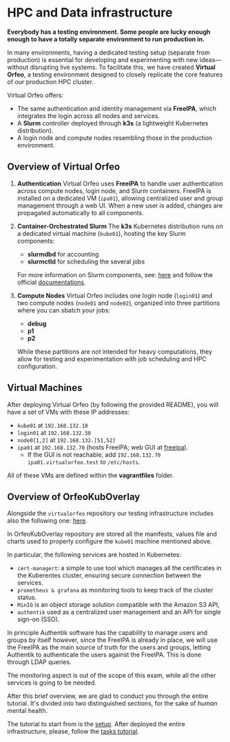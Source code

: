 # HPC and Data infrastructure

**Everybody has a testing environment. Some people are lucky enough enough to have a totally separate environment to run production in.**

In many environments, having a dedicated testing setup (separate from production) is essential for developing and experimenting with new ideas—without disrupting live systems. To facilitate this, we have created **Virtual Orfeo**, a testing environment designed to closely replicate the core features of our production HPC cluster.

Virtual Orfeo offers:
- The same authentication and identity management via **FreeIPA**, which integrates the login across all nodes and services.
- A **Slurm** controller deployed through **k3s** (a lightweight Kubernetes distribution).
- A login node and compute nodes resembling those in the production environment.

## Overview of Virtual Orfeo

1. **Authentication**
   Virtual Orfeo uses **FreeIPA** to handle user authentication across compute nodes, login node, and Slurm containers. FreeIPA is installed on a dedicated VM (`ipa01`), allowing centralized user and group management through a web UI. When a new user is added, changes are propagated automatically to all components.

2. **Container-Orchestrated Slurm**
   The **k3s** Kubernetes distribution runs on a dedicated virtual machine (`kube01`), hosting the key Slurm components:

   - **slurmdbd** for accounting
   - **slurmctld** for scheduling the several jobs

   For more information on Slurm components, see:
   [here](https://github.com/Foundations-of-HPC/HPC-and-DATA-Infrastructure-2024/blob/main/tutorials/slurm/slurm.md) and follow the official [documentations](https://slurm.schedmd.com/documentation.html).

3. **Compute Nodes**
   Virtual Orfeo includes one login node (`login01`) and two compute nodes (`node01` and `node02`), organized into three partitions where you can sbatch your jobs:
   - **debug**
   - **p1**
   - **p2**

   While these partitions are not intended for heavy computations, they allow for testing and experimentation with job scheduling and HPC configuration.

## Virtual Machines
   After deploying Virtual Orfeo (by following the provided README), you will have a set of VMs with these IP addresses:

   - `kube01` at `192.168.132.10`
   - `login01` at `192.168.132.50`
   - `node0[1,2]` at `192.168.132.[51,52]`
   - `ipa01` at `192.168.132.70` (hosts FreeIPA; web GUI at [freeipa](https://ipa01.virtualorfeo.test/ipa/ui/)).
     - If the GUI is not reachable, add `192.168.132.70 ipa01.virtualorfeo.test` to `/etc/hosts`.

All of these VMs are defined within the **vagrantfiles** folder.


## Overview of OrfeoKubOverlay

Alongside the `virtualorfeo` repository our testing infrastructure includes also the following one: [here](https://gitlab.com/area7/datacenter/codes/orfeokuboverlay).

In OrfeoKubOverlay repository are stored all the manifests, values file and charts used to properly configure the `kube01` machine mentioned above.

In particular, the following services are hosted in Kubernetes:

 - `cert-managert`: a simple to use tool which manages all the certificates in the Kuberentes cluster, ensuring secure connection between the services.
 - `prometheus & grafana` as monitoring tools to keep track of the cluster status.
 - `MinIO` is an object storage solution compatible with the Amazon S3 API,
 - `authentik` used as a centralized user management and an API for single sign-on (SSO).

In principle Authentik software has the capability to manage users and groups by itself however, since the FreeIPA is already in place, we will use the FreeIPA as the main source of truth for the users and groups, letting Authentik to authenticate the users against the FreeIPA.
This is done through LDAP queries.

The monitoring aspect is out of the scope of this exam, while all the other services is going to be needed.

After this brief overview, we are glad to conduct you through the entire tutorial. It's divided into two distinguished sections, for the sake of *human* mental health. 

The tutorial to start from is the [setup](https://github.com/robonoff/HPC-DATA-INFRASTRUCTURE-2024-2025/blob/editing-rob/setup.md). After deployed the entire infrastructure, please, follow the [tasks tutorial](https://github.com/robonoff/HPC-DATA-INFRASTRUCTURE-2024-2025/blob/editing-rob/tasks.md).